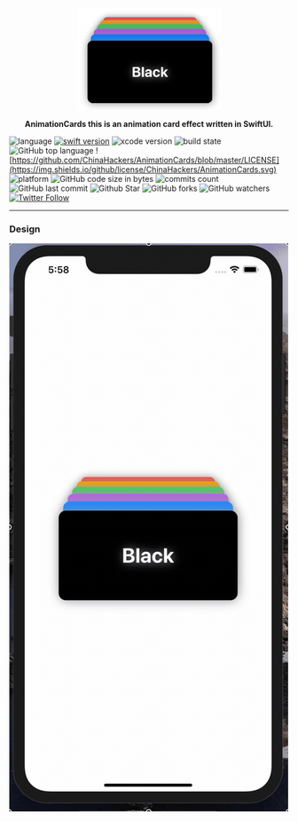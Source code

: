 <p align="center"> 
<img  src="https://github.com/ChinaHackers/AnimationCards/raw/master/Design/AnimationCards.png" width="260" height="185"></p>

<p align="center"> <b>AnimationCards this is an animation card effect written in SwiftUI. </b></p>


![language](https://img.shields.io/badge/language-swift-orange.svg)
[![swift version](https://img.shields.io/badge/swift-5.1+-blue.svg?style=flat)](https://developer.apple.com/swift/)
![xcode version](https://img.shields.io/badge/xcode-11.2+-red.svg)
![build state](https://img.shields.io/badge/build-passing-brightgreen)
![GitHub top language](https://img.shields.io/github/languages/top/ChinaHackers/AnimationCards?color=blueviolet)
![https://github.com/ChinaHackers/AnimationCards/blob/master/LICENSE](https://img.shields.io/github/license/ChinaHackers/AnimationCards.svg)
![platform](https://img.shields.io/badge/platform-ios-lightgrey.svg)
![GitHub code size in bytes](https://img.shields.io/github/languages/code-size/ChinaHackers/AnimationCards?color=ff69b4&label=codeSize)
![commits count](https://badgen.net/github/commits/ChinaHackers/AnimationCards)
![GitHub last commit](https://img.shields.io/github/last-commit/ChinaHackers/AnimationCards)
![Github Star](https://img.shields.io/github/stars/ChinaHackers/AnimationCards.svg?style=social&label=Star)
![GitHub forks](https://img.shields.io/github/forks/ChinaHackers/AnimationCards?style=social)
![GitHub watchers](https://img.shields.io/github/watchers/ChinaHackers/AnimationCards?style=social)
[![Twitter Follow](https://img.shields.io/twitter/follow/LiuChuan_.svg?style=social)](https://twitter.com/LiuChuan_)

---

### Design

![](https://github.com/ChinaHackers/AnimationCards/raw/master/Design/showcase.gif)